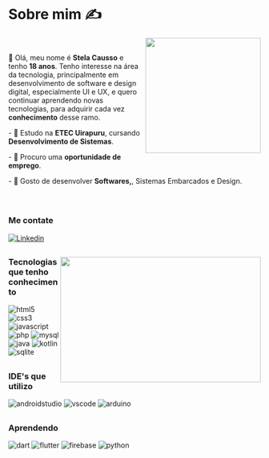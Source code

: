 <br>
 
# Sobre mim ✍

<img align="right" width="230px" margin="20px" src="https://github.com/user-attachments/assets/e5f6bc8c-cb66-488b-9d6f-d79fbfa8ccf5" />


<br>

 👋  Olá, meu nome é **Stela Causso** e tenho **18 anos**. Tenho interesse na área da tecnologia, principalmente em desenvolvimento de software e design digital, especialmente UI e UX, e quero continuar aprendendo novas tecnologias, para adquirir cada vez **conhecimento** desse ramo.

<p align="left"> -  🎒 Estudo na <b>ETEC Uirapuru</b>, cursando <b>Desenvolvimento de Sistemas</b>. </p>
<p align="left"> -  💪 Procuro uma <b>oportunidade de emprego</b>. </p>
<p align="left"> -  📱 Gosto de desenvolver <b>Softwares,</b>, Sistemas Embarcados e Design. </p>

<br>

##

### Me contate 

[![Linkedin](https://img.shields.io/badge/LinkedIn-323330?style=for-the-badge&logo=linkedin&logoColor=0066c7)](https://www.linkedin.com/in/stela-causso/)



##

<img align="right" width="400px" height="250px" src="https://github-readme-stats.vercel.app/api/top-langs/?username=stela130&layout=compact&theme=github_dark&title_color=ffffff&hide_border=true" />

### Tecnologias que tenho conhecimento

![html5](https://img.shields.io/badge/HTML5-323330?style=for-the-badge&logo=html5&logoColor=E34F26)
![css3](https://img.shields.io/badge/CSS3-323330?style=for-the-badge&logo=css3&logoColor=1572B6)
![javascript](https://img.shields.io/badge/JavaScript-323330?style=for-the-badge&logo=javascript&logoColor=F7DF1E)
![php](https://img.shields.io/badge/PHP-323330?style=for-the-badge&logo=php&logoColor=777bb3)
![mysql](https://img.shields.io/badge/MySQL-323330?style=for-the-badge&logo=mysql&logoColor=white)
![java](https://img.shields.io/badge/Java-323330?style=for-the-badge&logo=openjdk&logoColor=ED8B00)
![kotlin](https://img.shields.io/badge/Kotlin-323330?&style=for-the-badge&logo=kotlin&logoColor=0095D5)
![sqlite](https://img.shields.io/badge/SQLite-323330?style=for-the-badge&logo=sqlite&logoColor=8bd1f7)


##

### IDE's que utilizo

![androidstudio](https://img.shields.io/badge/Android_Studio-323330?style=for-the-badge&logo=android-studio&logoColor=0a9b10)
![vscode](https://img.shields.io/badge/Visual_Studio_Code-323330?style=for-the-badge&logo=visual%20studio%20code&logoColor=white)
![arduino](https://img.shields.io/badge/Arduino_IDE-323330?style=for-the-badge&logo=arduino&logoColor=00979d)


##

### Aprendendo

![dart](https://img.shields.io/badge/Dart-323330?style=for-the-badge&logo=dart&logoColor=04599c)
![flutter](https://img.shields.io/badge/Flutter-323330?style=for-the-badge&logo=flutter&logoColor=5ac7f8)
![firebase](https://img.shields.io/badge/Firebase-323330?style=for-the-badge&logo=firebase&logoColor=ff9100)
![python](https://img.shields.io/badge/Python-323330?style=for-the-badge&logo=python&logoColor=4479a1)

##
